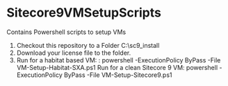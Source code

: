 # Sitecore9VMSetupScripts
Contains Powershell scripts to setup VMs




1) Checkout this repository to a Folder C:\sc9_install
2) Download your license file to the folder.
3) Run for a habitat based VM: : powershell -ExecutionPolicy ByPass -File VM-Setup-Habitat-SXA.ps1
  Run for a clean Sitecore 9 VM: powershell -ExecutionPolicy ByPass -File VM-Setup-Sitecore9.ps1
